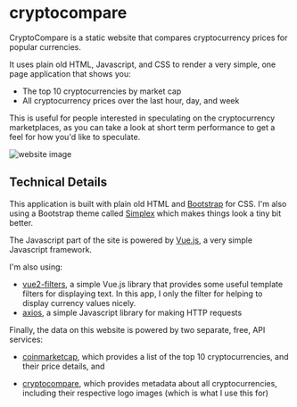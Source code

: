 # cryptocompare

CryptoCompare is a static website that compares cryptocurrency prices for
popular currencies.

It uses plain old HTML, Javascript, and CSS to render a very simple, one page
application that shows you:

- The top 10 cryptocurrencies by market cap
- All cryptocurrency prices over the last hour, day, and week

This is useful for people interested in speculating on the cryptocurrency
marketplaces, as you can take a look at short term performance to get a feel for
how you'd like to speculate.


![website image][]


## Technical Details

This application is built with plain old HTML and [Bootstrap][] for CSS.  I'm
also using a Bootstrap theme called [Simplex][] which makes things look a tiny
bit better.

The Javascript part of the site is powered by [Vue.js][], a very simple
Javascript framework.

I'm also using:

- [vue2-filters][], a simple Vue.js library that provides some useful template
  filters for displaying text. In this app, I only the filter for helping to
  display currency values nicely.
- [axios][], a simple Javascript library for making HTTP requests

Finally, the data on this website is powered by two separate, free, API
services:

- [coinmarketcap][], which provides a list of the top 10 cryptocurrencies, and
  their price details, and
- [cryptocompare][], which provides metadata about all cryptocurrencies,
  including their respective logo images (which is what I use this for)


  [Bootstrap]: http://getbootstrap.com/ "Twitter Bootstra"
  [Simplex]: https://bootswatch.com/simplex/ "Simplex Bootstrap Theme"
  [Vue.js]: https://vuejs.org/ "Vue.js"
  [vue2-filters]: https://www.npmjs.com/package/vue2-filters "vue2-filters"
  [axios]: https://github.com/mzabriskie/axios "axios"
  [coinmarketcap]: https://coinmarketcap.com/api/ "coinmarketcap API"
  [cryptocompare]: https://www.cryptocompare.com/api "cryptocompare API"
  [website image]: /static/images/screenshot.png "Screenshot"
